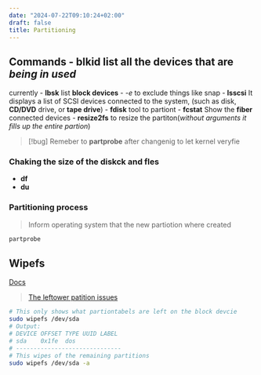 ```yaml
---
date: "2024-07-22T09:10:24+02:00"
draft: false
title: Partitioning
---
```


## Commands - **blkid** list all the devices that are *being in used*
currently - **lbsk** list **block devices** - *-e* to exclude things
like snap - **lsscsi** It displays a list of SCSI devices connected to
the system, (such as disk, **CD/DVD** drive, or **tape drive**) -
**fdisk** tool to partiont - **fcstat** Show the **fiber** connected
devices - **resize2fs** to resize the partiton(*without arguments it
fills up the entire partion*)

> \[!bug\] Remeber to **partprobe** after changenig to let kernel
> veryfie

### Chaking the size of the diskck and fles

-   **df**
-   **du**


###  Partitioning process 

> Inform operating system that the new partiotion where created 

```bash
partprobe

```
## Wipefs
[Docs](https://linuxconfig.org/wipefs-linux-command-tutorial-with-examples)

> [The leftower patition issues](https://unix.stackexchange.com/questions/680801/pvcreate-cant-use-dev-sda-device-is-partitioned)
```bash 
# This only shows what partiontabels are left on the block devcie
sudo wipefs /dev/sda
# Output: 
# DEVICE OFFSET TYPE UUID LABEL
# sda    0x1fe  dos
# ------------------------------ 
# This wipes of the remaining partitions
sudo wipefs /dev/sda -a
```



